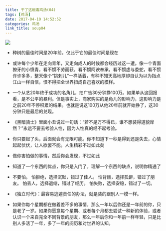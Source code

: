 ```yaml
---
title: 干了这碗毒鸡汤(04)
tags: [鸡汤]
date: 2017-04-10 14:52:52
categories: 鸡汤
link_title: soup04
---
```

![](http://onxkn9cbz.bkt.clouddn.com/photo02.jpg)

- 种树的最佳时间是20年前，仅此于它的最佳时间是现在



- 或许每个少年在走向青年，又走向成人的时候都会经历过这一遭。像一个青面獠牙的小愤青，看不惯不劳而获，看不惯阿谀奉承，看不惯虚与委蛇，看不惯许许多多，整天像个“挑刺儿”一样活着，有种不知天高地厚却自认为以为指点江山一样自信，恨不得把全世界扭成自己喜欢的模样。

- 一个从艺20年终于成功的名角儿，拍广告30分钟挣100万。如果单从这回报看，是不公平的暴利。但是事实上，商家购买的是角儿的影响力，这影响力是之前20年不停积累的结果。也就是说这100万从他20年前就开始挣了，这30分钟只是最后的兑现。 

<!--more-->

- 《黑暗骑士》里面小丑说过一句话：“若不是万不得已，谁不想装得道貌岸然？”永远不要去考验人性，因为人性真的经不起考验。

- 你只要起了头，后面就会有无限可能。你不知道下一秒是得到还是失去，心情起起伏伏，让人欲罢不能。人生精彩不过如此矣

- 做你害怕做的事情，然后你会发现，不过如此

- 知道了一个东西的优点，你只是入门了，理解一个东西的缺点，说明你精通了

- 不要怕。 怕拒绝，选择沉默，错过了佳人。 怕背叛，选择孤僻，错过了朋友。 怕丢人，选择退缩，错过了经历。 怕失败，选择安稳，错过了一切。

- 《独立时代》：最容易逃避责任的办法，就是装的跟别人一模一样。

- 如果你每个星期都在做着差不多的事情，那么一年以后你还是一年前的你，只是老了一岁。如果你愿意每个星期、或者每个月都去尝试一种新的体验，或者认识一个来自完全不同背景的朋友，那么一年后你和一年前一样年轻，只是比别人多活了一年，多了一年的阅历和对世界的认知。
